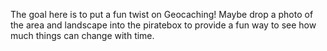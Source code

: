 The goal here is to put a fun twist on Geocaching! Maybe drop a photo of the area and landscape into the piratebox to provide a fun way to see how much things can change with time.

